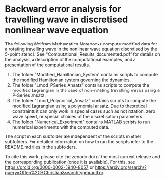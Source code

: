 # Backward error analysis for travelling wave in discretised nonlinear wave equation

The following Wolfram Mathematica Notebooks compute modified data for a rotating travelling wave in the nonlinear wave equation discretised by the 5-point stencil. See "Computational_Results_documented.pdf" for details on the analysis, a description of the computational examples, and a presentation of the computational results.

1) The folder "Modified_Hamiltonian_System" contains scripts to compute the modified Hamiltonian system governing the dynamics. 
2) The folder "Lmod_PSeries_Ansatz" contains scripts to compute the modified Lagrangian in the case of non-rotating travelling waves using a P-Series ansatz.
3) The folder "Lmod_Polynomial_Ansatz" contains scripts to compute the modified Lagrangian using a polynomial ansatz. Due to theoretical constraints it can only work in special cases such as not rotation, zero wave speed, or special choices of the discretisation parameters. 
4) The folder "Numerical_Experiment" contains MATLAB scripts to run numerical experiments with the computed data.

The script in each subfolder are independent of the scripts in other subfolders. For detailed information on how to run the scripts refer to the README.md files in the subfolders.

To cite this work, please cite the zenodo doi of the most current release and the corresponding publication (once it is available). For this, see https://orcid.org/0000-0002-5940-8057 or https://arxiv.org/search/?query=Offen%2C+Christian&searchtype=author.

